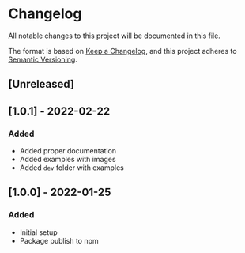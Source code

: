 # Changelog

All notable changes to this project will be documented in this file.

The format is based on [Keep a Changelog](https://keepachangelog.com/en/1.0.0/),
and this project adheres to [Semantic Versioning](https://semver.org/spec/v2.0.0.html).

## [Unreleased]

## [1.0.1] - 2022-02-22

### Added

- Added proper documentation
- Added examples with images
- Added `dev` folder with examples

## [1.0.0] - 2022-01-25

### Added

- Initial setup
- Package publish to npm
